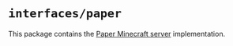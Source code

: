 # `interfaces/paper`

This package contains the [Paper Minecraft server](https://papermc.io) implementation.
